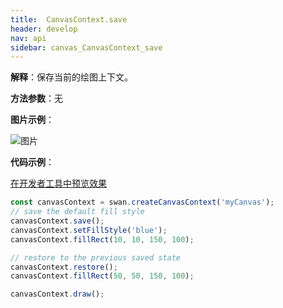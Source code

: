 ```yaml
---
title:  CanvasContext.save
header: develop
nav: api
sidebar: canvas_CanvasContext_save
---
```


 

**解释**：保存当前的绘图上下文。

**方法参数**：无

**图片示例**：

![图片](../../../../img/api/canvas/save.png)

**代码示例**：

<a href="swanide://fragment/9710a7359d484b4682e6338a2b4e1bd91573725069024" title="在开发者工具中预览效果" target="_self">在开发者工具中预览效果</a>

```js
const canvasContext = swan.createCanvasContext('myCanvas');
// save the default fill style
canvasContext.save();
canvasContext.setFillStyle('blue');
canvasContext.fillRect(10, 10, 150, 100);

// restore to the previous saved state
canvasContext.restore();
canvasContext.fillRect(50, 50, 150, 100);

canvasContext.draw();
```


